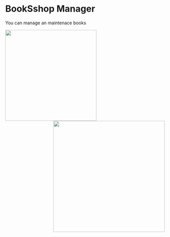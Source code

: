 # BookSshop Manager
You can manage an maintenace books 

<div>

<img src="https://user-images.githubusercontent.com/88790737/203452805-f66c3432-abfb-48da-9e3c-7031e943048c.png" style="width: 18rem" align="flex">

<img src="https://user-images.githubusercontent.com/88790737/203452534-f5927e0a-8d12-4e1e-8043-35059344bb04.png" style="width: 22rem; margin:0000" align="right">

</div>
